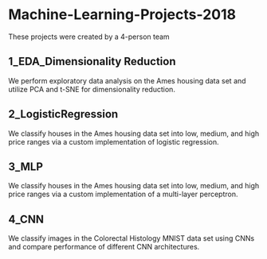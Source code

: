 # Machine-Learning-Projects-2018

These projects were created by a 4-person team

## 1_EDA_Dimensionality Reduction
We perform exploratory data analysis on the Ames housing data set and utilize PCA and t-SNE for dimensionality reduction.

## 2_LogisticRegression
We classify houses in the Ames housing data set into low, medium, and high price ranges via a custom implementation of logistic regression. 

## 3_MLP
We classify houses in the Ames housing data set into low, medium, and high price ranges via a custom implementation of a multi-layer perceptron.

## 4_CNN
We classify images in the Colorectal Histology MNIST data set using CNNs and compare performance of different CNN architectures. 
